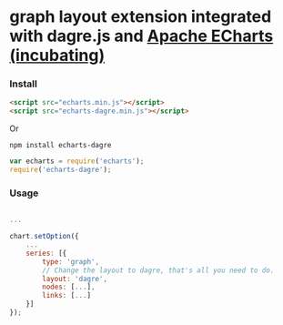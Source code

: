 # graph layout extension integrated with dagre.js and [Apache ECharts (incubating)](https://github.com/apache/incubator-echarts)


### Install

```html
<script src="echarts.min.js"></script>
<script src="echarts-dagre.min.js"></script>
```

Or

```
npm install echarts-dagre
```

```js
var echarts = require('echarts');
require('echarts-dagre');
```

### Usage

```js

...

chart.setOption({
    ...
    series: [{
        type: 'graph',
        // Change the layout to dagre, that's all you need to do.
        layout: 'dagre',
        nodes: [...],
        links: [...]
    }]
});
```
